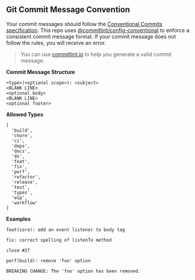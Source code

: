 ## Git Commit Message Convention

Your commit messages should follow the [Conventional Commits specification](https://www.conventionalcommits.org/). This repo uses [@commitlint/config-conventional](https://github.com/conventional-changelog/commitlint/tree/master/@commitlint/config-conventional) to enforce a consistent commit message format. If your commit message does not follow the rules, you will receive an error.

> You can use [commitlint.io](https://commitlint.io/) to help you generate a valid commit message.

**Commit Message Structure**

```
<type>(<optional scope>): <subject>
<BLANK LINE>
<optional body>
<BLANK LINE>
<optional footer>
```

**Allowed Types**

```
[
  'build',
  'chore',
  'ci',
  'deps',
  'docs',
  'dx',
  'feat',
  'fix',
  'perf',
  'refactor',
  'release',
  'test',
  'types',
  'wip',
  'workflow'
]
```

**Examples**

```
feat(core): add an event listener to body tag
```

```
fix: correct spelling of listenTo method

close #27
```

```
perf(build): remove 'foo' option

BREAKING CHANGE: The 'foo' option has been removed.
```
